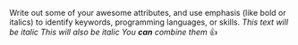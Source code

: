 Write out some of your awesome attributes, and use emphasis (like bold or italics) to identify keywords, programming languages, or skills. 
*This text will be italic*
_This will also be italic_
_You **can** combine them_
:+1:
